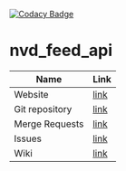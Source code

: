 [![Codacy Badge](https://api.codacy.com/project/badge/Grade/e595382d940a4c6b9439325b9e50d398)](https://www.codacy.com/app/noraj1337/nvd_api?utm_source=github.com&amp;utm_medium=referral&amp;utm_content=noraj1337/nvd_api&amp;utm_campaign=Badge_Grade)

# nvd_feed_api

Name            | Link
---             | ---
Website         | [link](#)
Git repository  | [link](https://gitlab.com/noraj/nvd_api)
Merge Requests  | [link](https://gitlab.com/noraj/nvd_api/merge_requests)
Issues          | [link](https://gitlab.com/noraj/nvd_api/issues)
Wiki            | [link](https://gitlab.com/noraj/nvd_api/wikis/home)
